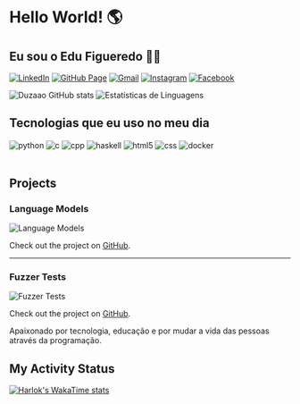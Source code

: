 # Hello World! 🌎

##   Eu sou o Edu Figueredo 👋🏽

[![LinkedIn](https://img.shields.io/badge/LinkedIn-0077B5?style=for-the-badge&logo=linkedin&logoColor=white)](https://www.linkedin.com/in/eduardofpacheco/)
[![GitHub Page](https://img.shields.io/badge/GitHub-100000?style=for-the-badge&logo=github&logoColor=white)](https://duzaao.github.io/pagina/)
[![Gmail](https://img.shields.io/badge/Gmail-D14836?style=for-the-badge&logo=gmail&logoColor=white)](mailto:eduardofp@usp.br)
[![Instagram](https://img.shields.io/badge/Instagram-E4405F?style=for-the-badge&logo=instagram&logoColor=white)](https://www.instagram.com/dudufig07/)
[![Facebook](https://img.shields.io/badge/Facebook-1877F2?style=for-the-badge&logo=facebook&logoColor=white)](https://www.facebook.com/eduardo.figueredopacheco/)

![Duzaao GitHub stats](https://github-readme-stats.vercel.app/api?username=duzaao&show_icons=true&theme=radical&include_all_commits=false)
![Estatísticas de Linguagens](https://github-readme-stats.vercel.app/api/top-langs/?username=duzaao&layout=compact)

## Tecnologias que eu uso no meu dia

<div style="display: inline_block">
 <img align="center" alt="python" src="https://img.shields.io/badge/Python-3776AB?style=for-the-badge&logo=python&logoColor=white" />
 <img align="center" alt="c" src="https://img.shields.io/badge/C-00599C?style=for-the-badge&logo=c&logoColor=white" />
 <img align="center" alt="cpp" src="https://img.shields.io/badge/C%2B%2B-00599C?style=for-the-badge&logo=c%2B%2B&logoColor=white" />
 <img align="center" alt="haskell" src="https://img.shields.io/badge/Haskell-5e5086?style=for-the-badge&logo=haskell&logoColor=white" />
 <img align="center" alt="html5" src="https://img.shields.io/badge/HTML5-E34F26?style=for-the-badge&logo=html5&logoColor=white" />
 <img align="center" alt="css" src="https://img.shields.io/badge/CSS3-1572B6?style=for-the-badge&logo=css3&logoColor=white" />
 <img align="center" alt="docker" src="https://img.shields.io/badge/Docker-2496ED?style=for-the-badge&logo=docker&logoColor=white" />
</div><br/>

## Projects

### Language Models

![Language Models](https://github-readme-stats.vercel.app/api/pin/?username=Eduds007&repo=LanguageModels&theme=radical)


Check out the project on [GitHub](https://github.com/Eduds007/LanguageModels).

---

### Fuzzer Tests

![Fuzzer Tests](https://github-readme-stats.vercel.app/api/pin/?username=th-duvanel&repo=fuzzer-tests&theme=radical)


Check out the project on [GitHub](https://github.com/th-duvanel/fuzzer-tests).

Apaixonado por tecnologia, educação e por mudar a vida das pessoas através da programação.


## My Activity Status

[![Harlok's WakaTime stats](https://github-readme-stats.vercel.app/api/wakatime?username=duzaao)](https://github.com/anuraghazra/github-readme-stats)
